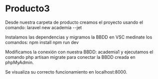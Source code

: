 # Producto3

Desde nuestra carpeta de producto creamos el proyecto usando el comando:
 laravel new academia --jet
 
Instalamos las dependencias y migramos la BBDD en VSC medinate los comandos: 
 npm install
 npm run dev

Modificamos la conexión con nuestra BBDD: academia1 y ejecutamos el comando
 php artisan migrate para conectar la BBDD creada en phpMyAdmin.
 
Se visualiza su correcto funcionamiento en localhost:8000.
 

 
